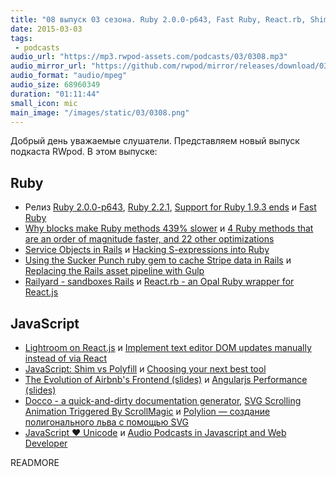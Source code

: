 ```yaml
---
title: "08 выпуск 03 сезона. Ruby 2.0.0-p643, Fast Ruby, React.rb, Shim vs Polyfill, Angularjs Performance, Docco, Polylion и прочее"
date: 2015-03-03
tags:
 - podcasts
audio_url: "https://mp3.rwpod-assets.com/podcasts/03/0308.mp3"
audio_mirror_url: "https://github.com/rwpod/mirror/releases/download/03.08/0308.mp3"
audio_format: "audio/mpeg"
audio_size: 68960349
duration: "01:11:44"
small_icon: mic
main_image: "/images/static/03/0308.png"
---
```


Добрый день уважаемые слушатели. Представляем новый выпуск подкаста RWpod. В этом выпуске:

## Ruby

 - Релиз [Ruby 2.0.0-p643](https://www.ruby-lang.org/en/news/2015/02/25/ruby-2-0-0-p643-is-released/), [Ruby 2.2.1](https://www.ruby-lang.org/en/news/2015/03/03/ruby-2-2-1-released/), [Support for Ruby 1.9.3 ends](https://www.ruby-lang.org/en/news/2015/02/23/support-for-ruby-1-9-3-has-ended/) и [Fast Ruby](https://github.com/JuanitoFatas/fast-ruby)
 - [Why blocks make Ruby methods 439% slower](https://www.omniref.com/ruby/2.2.0/symbols/Proc/yield?#annotation=4087638&line=711) и [4 Ruby methods that are an order of magnitude faster, and 22 other optimizations](https://www.omniref.com/github/JuanitoFatas/fast-ruby/HEAD/files/Rakefile?#annotation=4087643&line=1)
 - [Service Objects in Rails](http://cored.github.io/blog/2015/02/26/service-objects-in-rails/) и [Hacking S-expressions into Ruby](https://sonnym.github.io/2015/02/26/hacking-s-expressions-into-ruby/)
 - [Using the Sucker Punch ruby gem to cache Stripe data in Rails](http://brandonhilkert.com/blog/using-the-sucker-punch-ruby-gem-to-cache-stripe-data-in-rails/) и [Replacing the Rails asset pipeline with Gulp](https://bugsnag.com/blog/replacing-the-rails-asset-pipeline-with-gulp)
 - [Railyard - sandboxes Rails](http://anti-pattern.com/railyard) и [React.rb - an Opal Ruby wrapper for React.js](https://github.com/zetachang/react.rb)

## JavaScript

 - [Lightroom on React.js](https://v2.polarr.co/) и [Implement text editor DOM updates manually instead of via React](https://github.com/atom/atom/pull/5624)
 - [JavaScript: Shim vs Polyfill](http://blog.respoke.io/post/111278536998/javascript-shim-vs-polyfill) и [Choosing your next best tool](https://medium.com/@kbariotis/choosing-your-next-best-tool-fba96eb19a7f)
 - [The Evolution of Airbnb's Frontend (slides)](http://www.slideshare.net/spikebrehm/the-evolution-of-airbnbs-frontend) и [Angularjs Performance (slides)](http://www.slideshare.net/straker503/angularjs-performance)
 - [Docco - a quick-and-dirty documentation generator](http://jashkenas.github.io/docco/), [SVG Scrolling Animation Triggered By ScrollMagic](https://ihatetomatoes.net/svg-scrolling-animation-triggered-scrollmagic/) и [Polylion — создание полигонального льва с помощью SVG](https://css-tricks.com/polylion/)
 - [JavaScript ❤ Unicode](http://fluentconf.com/javascript-html-2015/public/content/2015/02/18-javascript-loves-unicode) и [Audio Podcasts in Javascript and Web Developer](http://www.airingpods.com/cats/javascript-and-web-developer/)

READMORE

